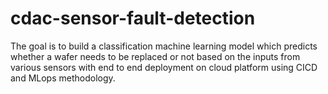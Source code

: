 # cdac-sensor-fault-detection
The goal is to build a classification machine learning model which predicts whether a wafer needs to be replaced or not based on the inputs from various sensors with end to end deployment on cloud platform using CICD and MLops methodology. 
